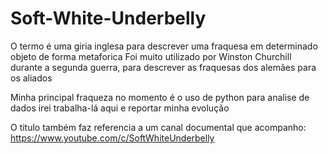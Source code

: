 # Soft-White-Underbelly
O termo é uma giria inglesa para descrever uma fraquesa em determinado objeto de forma metaforica
Foi muito utilizado por Winston Churchill durante a segunda guerra, para descrever as fraquesas dos alemães para os aliados

Minha principal fraqueza no momento é o uso de python para analise de dados
irei trabalha-lá aqui e reportar minha evolução

O titulo também faz referencia a um canal documental que acompanho: https://www.youtube.com/c/SoftWhiteUnderbelly
